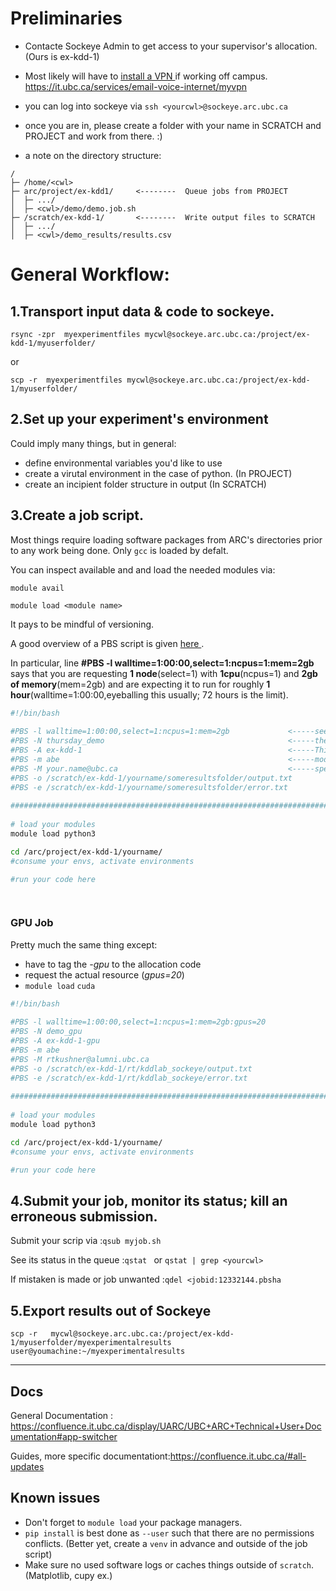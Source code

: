 

# Preliminaries

- Contacte Sockeye Admin to get access to your supervisor's allocation. (Ours is ex-kdd-1)
- Most likely will have to [ install a VPN ](https://it.ubc.ca/services/email-voice-internet/myvpn) if working off campus. 
https://it.ubc.ca/services/email-voice-internet/myvpn


- you can log into sockeye via ```ssh <yourcwl>@sockeye.arc.ubc.ca```

- once you are in, please create a folder with your name in SCRATCH and PROJECT and work from there. :)

- a note on the directory structure:
```
/
├─ /home/<cwl>
├─ arc/project/ex-kdd1/     <--------  Queue jobs from PROJECT
│  ├─ .../
│  ├─ <cwl>/demo/demo.job.sh
├─ /scratch/ex-kdd-1/       <--------  Write output files to SCRATCH
│  ├─ .../
│  ├─ <cwl>/demo_results/results.csv

```




# General Workflow:

## 1.Transport input data & code to sockeye.

```
rsync -zpr  myexperimentfiles mycwl@sockeye.arc.ubc.ca:/project/ex-kdd-1/myuserfolder/
```
or 
```
scp -r  myexperimentfiles mycwl@sockeye.arc.ubc.ca:/project/ex-kdd-1/myuserfolder/
```

## 2.Set up your experiment's environment

Could imply many things, but in general:
  
  - define environmental variables you'd like to use
  - create a virutal environment in the case of python. (In PROJECT)
  - create an incipient folder structure in output (In SCRATCH)
  

## 3.Create a job script.

Most things require loading software packages from ARC's directories prior to any work being done. Only ```gcc``` is loaded by defalt.

You can inspect available and and load the needed modules via:

```module avail```

```module load <module name>```

It pays to be mindful of versioning. 


A good overview of a PBS script is given [ here ](https://confluence.it.ubc.ca/display/UARC/Running+Jobs). 

In particular, line **#PBS -l walltime=1:00:00,select=1:ncpus=1:mem=2gb** says that you are requesting **1 node**(select=1) with **1cpu**(ncpus=1) and **2gb of memory**(mem=2gb) and are expecting it to run for roughly **1 hour**(walltime=1:00:00,eyeballing this usually; 72 hours is the limit).

```bash
#!/bin/bash
 
#PBS -l walltime=1:00:00,select=1:ncpus=1:mem=2gb             <-----see above
#PBS -N thursday_demo                                         <-----the name with which the job will show up in the queue
#PBS -A ex-kdd-1                                              <-----This is our "allocation code". You have to tag on a "-gpu" for gpu jobs: 'ex-kdd-1-gpu
#PBS -m abe                                                   <-----modes of logging
#PBS -M your.name@ubc.ca                                      <-----specify the email via which PBS will inform you about completion/failure of this job
#PBS -o /scratch/ex-kdd-1/yourname/someresultsfolder/output.txt
#PBS -e /scratch/ex-kdd-1/yourname/someresultsfolder/error.txt
 
################################################################################
 
# load your modules
module load python3

cd /arc/project/ex-kdd-1/yourname/
#consume your envs, activate environments

#run your code here

 
```


### GPU Job


Pretty much the same thing except:

  - have to tag the *-gpu* to the allocation code
  - request the actual resource (*gpus=20*)
  - ```module load``` ```cuda```

```bash
#!/bin/bash
 
#PBS -l walltime=1:00:00,select=1:ncpus=1:mem=2gb:gpus=20
#PBS -N demo_gpu
#PBS -A ex-kdd-1-gpu
#PBS -m abe
#PBS -M rtkushner@alumni.ubc.ca
#PBS -o /scratch/ex-kdd-1/rt/kddlab_sockeye/output.txt
#PBS -e /scratch/ex-kdd-1/rt/kddlab_sockeye/error.txt
 
################################################################################
 
# load your modules
module load python3

cd /arc/project/ex-kdd-1/yourname/
#consume your envs, activate environments

#run your code here
```

## 4.Submit your job, monitor its status; kill an erroneous submission.


Submit your scrip via :```qsub myjob.sh ```

See its status in the queue :```qstat ``` or ```qstat | grep <yourcwl>```

If mistaken is made or job unwanted :```qdel <jobid:12332144.pbsha ```

## 5.Export results out of Sockeye


```
scp -r   mycwl@sockeye.arc.ubc.ca:/project/ex-kdd-1/myuserfolder/myexperimentalresults user@youmachine:~/myexperimentalresults
```


----- 


## Docs 

General Documentation : https://confluence.it.ubc.ca/display/UARC/UBC+ARC+Technical+User+Documentation#app-switcher

Guides, more specific documentationt:https://confluence.it.ubc.ca/#all-updates

## Known issues 

- Don't forget to ```module load``` your package managers.
- ```pip install``` is best done as ```--user``` such that there are no permissions conflicts. (Better yet, create a ```venv``` in advance and outside of the job script)
- Make sure no used software logs or caches things outside of ```scratch```. (Matplotlib, cupy ex.)



